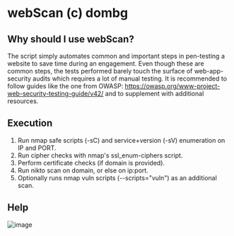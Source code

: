 # webScan (c) dombg

## Why should I use webScan?

The script simply automates common and important steps in pen-testing a website to save time during an engagement. Even though these are common steps, the tests performed barely touch the surface of web-app-security audits which requires a lot of manual testing. It is recommended to follow guides like the one from OWASP: https://owasp.org/www-project-web-security-testing-guide/v42/ and to supplement with additional resources.

## Execution

1. Run nmap safe scripts (-sC) and service+version (-sV) enumeration on IP and PORT.
2. Run cipher checks with nmap's ssl_enum-ciphers script.
3. Perform certificate checks (if domain is provided).
4. Run nikto scan on domain, or else on ip:port. 
5. Optionally runs nmap vuln scripts (--scripts="vuln") as an additional scan.

## Help
![image](https://user-images.githubusercontent.com/7427205/137287716-f8af3411-0f59-4cc0-a59d-5c2de77a70c9.png)
